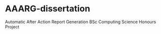 # AAARG-dissertation
Automatic After Action Report Generation
BSc Computing Science Honours Project
